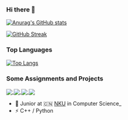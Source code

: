### Hi there 👋

[![Anurag's GitHub stats](https://github-readme-stats.vercel.app/api?username=X-yang03&show_icons=true&theme=graywhite&count_private=true&repo=github-readme-stats&bg_color=0,B3FDD0,ABD4D4,A4B9D9,9B7DE2&hide_border=true)](https://github.com/anuraghazra/github-readme-stats)

[![GitHub Streak](https://github-readme-streak-stats.herokuapp.com?user=X-yang03&theme=sea-dark&hide_border=true&background=A7BAFCE0)](https://git.io/streak-stats)

### Top Languages

[![Top Langs](https://github-readme-stats.vercel.app/api/top-langs/?username=X-yang03&theme=graywhite&bg_color=0,B3FDD0,ABD4D4,A4B9D9,9B7DE2&hide_border=true&hide=jupyter%20notebook&layout=compact&langs_count=6&card_width=350)](https://github.com/anuraghazra/github-readme-stats)

### Some Assignments and Projects

<a href="https://github.com/X-yang03/SysY-Compiler">
  <img align="center" src="https://github-readme-stats.vercel.app/api/pin/?username=X-yang03&repo=SysY-Compiler&theme=graywhite&bg_color=0,B3FDD0,ABD4D4,A4B9D9,9B7DE2&hide_border=true" />
</a>
<a href="https://github.com/X-yang03/SimpleDB-Database-System">
  <img align="center" src="https://github-readme-stats.vercel.app/api/pin/?username=X-yang03&repo=SimpleDB-Database-System&theme=graywhite&bg_color=0,B3FDD0,ABD4D4,A4B9D9,9B7DE2&hide_border=true" />
</a>
<a href="https://github.com/X-yang03/Operating_System">
  <img align="center" src="https://github-readme-stats.vercel.app/api/pin/?username=X-yang03&repo=Operating_System&theme=graywhite&bg_color=0,B3FDD0,ABD4D4,A4B9D9,9B7DE2&hide_border=true" />
</a>
<a href="https://github.com/X-yang03/world-cup-data-visualization">
  <img align="center" src="https://github-readme-stats.vercel.app/api/pin/?username=X-yang03&repo=world-cup-data-visualization&theme=graywhite&bg_color=0,B3FDD0,ABD4D4,A4B9D9,9B7DE2&hide_border=true" />
</a>

- 🍻 Junior at 🇨🇳 [NKU](https://www.nankai.edu.cn/) in Computer Science_
- ⚡ C++ / Python

<!--
**X-yang03/X-yang03** is a ✨ _special_ ✨ repository because its `README.md` (this file) appears on your GitHub profile.

Here are some ideas to get you started:

- 🔭 I’m currently working on ...
- 🌱 I’m currently learning ...
- 👯 I’m looking to collaborate on ...
- 🤔 I’m looking for help with ...
- 💬 Ask me about ...
- 📫 How to reach me: ...
- 😄 Pronouns: ...
- ⚡ Fun fact: ...
-->
